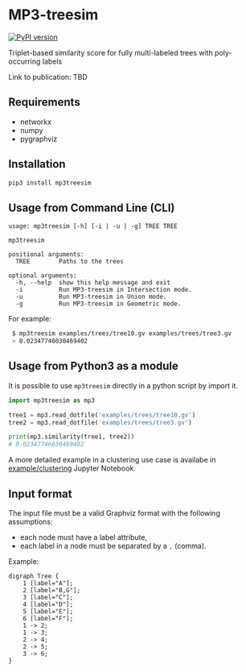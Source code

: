 # MP3-treesim
[![PyPI version](https://badge.fury.io/py/mp3treesim.svg)](https://pypi.org/project/mp3treesim/)

Triplet-based similarity score for fully multi-labeled trees with poly-occurring labels

Link to publication: TBD

## Requirements
- networkx
- numpy
- pygraphviz

## Installation

```bash
pip3 install mp3treesim
```

## Usage from Command Line (CLI)

```
usage: mp3treesim [-h] [-i | -u | -g] TREE TREE

mp3treesim

positional arguments:
  TREE        Paths to the trees

optional arguments:
  -h, --help  show this help message and exit
  -i          Run MP3-treesim in Intersection mode.
  -u          Run MP3-treesim in Union mode.
  -g          Run MP3-treesim in Geometric mode.
```

For example:
```bash
 $ mp3treesim examples/trees/tree10.gv examples/trees/tree3.gv 
 > 0.02347746030469402
```

## Usage from Python3 as a module

It is possible to use `mp3treesim` directly in a python script by import it.

```python
import mp3treesim as mp3

tree1 = mp3.read_dotfile('examples/trees/tree10.gv')
tree2 = mp3.read_dotfile('examples/trees/tree3.gv')

print(mp3.similarity(tree1, tree2))
# 0.02347746030469402
```

A more detailed example in a clustering use case is availabe in [example/clustering](examples/clustering.ipynb) Jupyter Notebook.

## Input format

The input file must be a valid Graphviz format with the following assumptions:
 - each node must have a label attribute,
 - each label in a node must be separated by a `,` (comma).

Example:
```
digraph Tree {
    1 [label="A"];
    2 [label="B,G"];
    3 [label="C"];
    4 [label="D"];
    5 [label="E"];
    6 [label="F"];
    1 -> 2;
    1 -> 3;
    2 -> 4;
    2 -> 5;
    3 -> 6;
}
```